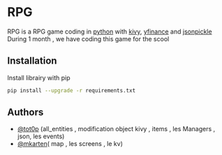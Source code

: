 
# RPG

RPG is a RPG game coding in [python](https://www.python.org/downloads/release/python-3913/) with [kivy](https://kivy.org/#home), [yfinance](https://pypi.org/project/yfinance/) and [jsonpickle](https://pypi.org/project/jsonpickle/)
During 1 month , we have coding this game for the scool


## Installation

Install librairy with pip
```bash
pip install --upgrade -r requirements.txt
```
    
## Authors

- [@tot0p](https://www.github.com/tot0p) (all_entities , modification object kivy , items , les Managers , json, les events)
- [@mkarten](https://www.github.com/mkarten)( map , les screens , le kv)


